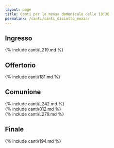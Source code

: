 ```yaml
---
layout: page
title: Canti per la messa domenicale delle 18:30
permalink: /canti/canti_diciotto_mezza/
---
```


## Ingresso
{% include canti/L219.md %}

## Offertorio
{% include canti/181.md %}

## Comunione   
{% include canti/L242.md %}   
{% include canti/012.md %}  
{% include canti/L279.md %}  

## Finale
{% include canti/194.md %}
